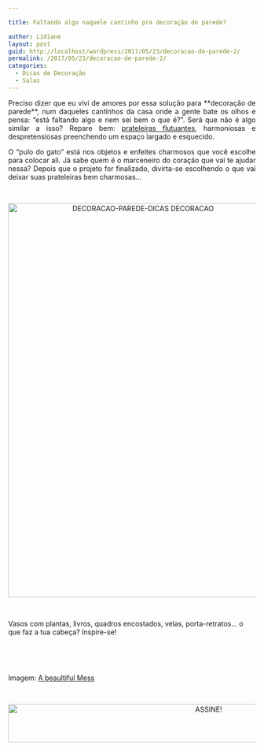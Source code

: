 ```yaml
---

title: Faltando algo naquele cantinho pra decoração de parede?

author: Lidiane
layout: post
guid: http://localhost/wordpress/2017/05/23/decoracao-de-parede-2/
permalink: /2017/05/23/decoracao-de-parede-2/
categories:
  - Dicas de Decoração
  - Salas
---
```

<p align="justify">
  Preciso dizer que eu vivi de amores por essa solução para **decoração de parede**, num daqueles cantinhos da casa onde a gente bate os olhos e pensa: “está faltando algo e nem sei bem o que é?”. Será que não é algo similar a isso? Repare bem: <a href="http://www.trololodemulher.com.br/2015/07/29/prateleiras-flutuantes/" target="_blank">prateleiras flutuantes</a>, harmoniosas e despretensiosas preenchendo um espaço largado e esquecido.
</p>

<p align="justify">
  O “pulo do gato” está nos objetos e enfeites charmosos que você escolhe para colocar ali. Já sabe quem é o marceneiro do coração que vai te ajudar nessa? Depois que o projeto for finalizado, divirta-se escolhendo o que vai deixar suas prateleiras bem charmosas…
</p>

&nbsp;

<p align="center">
  <a href="http://www.decoracaodacasa.com/blog/wp-content/uploads/2015/05/DECORACAO-PAREDE-DICAS-DECORACAO.jpg"><img class="alignnone size-full wp-image-2515" src="http://www.decoracaodacasa.com/blog/wp-content/uploads/2015/05/DECORACAO-PAREDE-DICAS-DECORACAO.jpg" alt="DECORACAO-PAREDE-DICAS DECORACAO" width="533" height="800" /></a>
</p>

&nbsp;

Vasos com plantas, livros, quadros encostados, velas, porta-retratos… o que faz a tua cabeça? Inspire-se!

&nbsp;

&nbsp;

Imagem: <a href="http://www.abeautifulmess.com/" target="_blank">A beaultiful Mess</a>

&nbsp;

<p align="center">
  <a href="http://feedburner.google.com/fb/a/mailverify?uri=blogbichafemea&loc=pt_BR" target="_blank"><img class="alignnone size-full wp-image-10439" src="http://www.trololodemulher.com.br/blog/wp-content/uploads/2014/09/ASSINE.png" alt="ASSINE!" width="800" height="78" /></a>
</p>